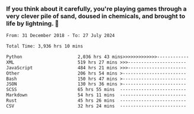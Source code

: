 ### If you think about it carefully, you're playing games through a very clever pile of sand, doused in chemicals, and brought to life by lightning.  👋


<!--START_SECTION:waka-->

```txt
From: 31 December 2018 - To: 27 July 2024

Total Time: 3,936 hrs 10 mins

Python                     2,036 hrs 43 mins>>>>>>>>>>>>>------------   51.75 %
XML                        519 hrs 27 mins >>>----------------------   13.20 %
JavaScript                 484 hrs 21 mins >>>----------------------   12.31 %
Other                      206 hrs 54 mins >------------------------   05.26 %
Bash                       150 hrs 47 mins >------------------------   03.83 %
JSON                       130 hrs 36 mins >------------------------   03.32 %
SCSS                       65 hrs 55 mins  -------------------------   01.68 %
Markdown                   54 hrs 11 mins  -------------------------   01.38 %
Rust                       45 hrs 26 mins  -------------------------   01.15 %
CSV                        32 hrs 24 mins  -------------------------   00.82 %
```

<!--END_SECTION:waka-->
